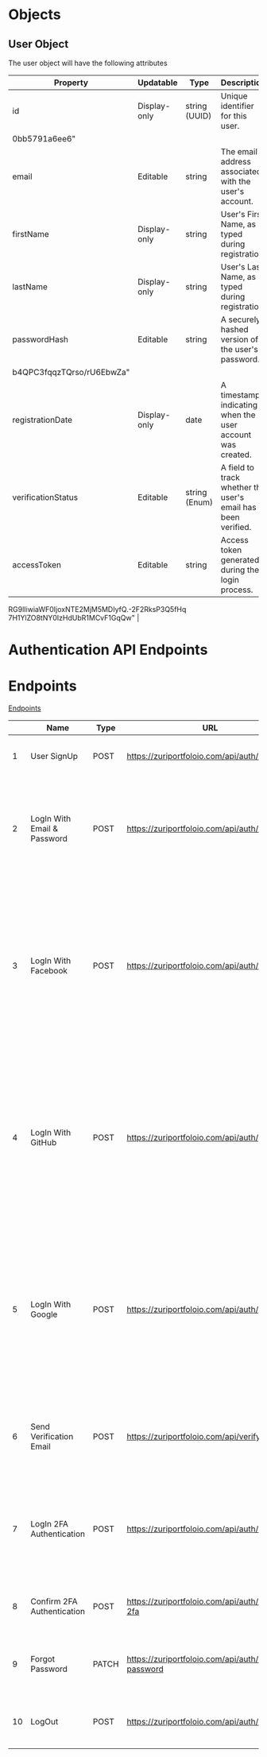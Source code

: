 
# Objects

## User Object

The user object will have the following attributes 

| Property          | Updatable   | Type          | Description                                        | Example Value                                         |
| ----------------- | ----------- | ------------- | -------------------------------------------------- | ----------------------------------------------------- |
| id                | Display-only| string (UUID) | Unique identifier for this user.                   | "e79a0b74-3aba-4149-9f74-
0bb5791a6ee6"              |
| email             | Editable    | string        | The email address associated with the user's account. | "johndoe@dev.com"                                    |
| firstName         | Display-only| string        | User's First Name, as typed during registration.    | "John"                                                |
| lastName          | Display-only| string        | User's Last Name, as typed during registration.     | "Doe"                                                 |
| passwordHash      | Editable    | string        | A securely hashed version of the user's password.   | "$2a$12$z3I8f7eF/m8DgjRu2xH7G.3QGKgY9
b4QPC3fqqzTQrso/rU6EbwZa" |
| registrationDate  | Display-only| date          | A timestamp indicating when the user account was created. | 2023-09-12T02:12:33.231Z                           |
| verificationStatus| Editable    | string (Enum) | A field to track whether the user's email has been verified. | "Verified" or "Not Verified"                     |
| accessToken       | Editable    | string        | Access token generated during the login process.    | "eyJhbGciOiJIUzI1NiIsInR5cCI6IkpXVCJ9.eyJzdWIiOiIxMjM0NTY3ODkwIiwibmFtZSI6IkpvaG4g
RG9lIiwiaWF0IjoxNTE2MjM5MDIyfQ.-2F2RksP3Q5fHq
7H1YlZO8tNY0IzHdUbR1MCvF1GqQw" |

# Authentication API Endpoints


# Endpoints

[Endpoints](csv/Endpoints.csv)

|  | Name | Type | URL | Description |
| --- | --- | --- | --- | --- |
| 1 | User SignUp | POST | https://zuriportfoloio.com/api/auth/signup | Handles user registration and sign-up processes. |
| 2 | LogIn With Email & Password | POST | https://zuriportfoloio.com/api/auth/login | Facilitates user authentication and login using the provided email and password credentials of a user. |
| 3 | LogIn With Facebook | POST | https://zuriportfoloio.com/api/auth/facebook | Facilitates user authentication and login using Facebook's OAuth (Open Authorization) authentication system. This endpoint allows users to log in by using their Facebook account credentials. |
| 4 | LogIn With GitHub | POST | https://zuriportfoloio.com/api/auth/github | Facilitates user authentication and login using GitHub's OAuth (Open Authorization) authentication system. This endpoint allows users to log in by using their GitHub account credentials. |
| 5 | LogIn With Google | POST | https://zuriportfoloio.com/api/auth/google | Facilitates user authentication and login using Google's OAuth (Open Authorization) authentication system. This endpoint allows users to log in by using their Google account credentials. |
| 6 | Send Verification Email | POST | https://zuriportfoloio.com/api/verify-email | Handles the verification and confirmation of the authenticity of a user's email address. |
| 7 | LogIn 2FA Authentication | POST | https://zuriportfoloio.com/api/auth/2fa-auth | Facilitates Two-Factor Authentication (2FA) for user authentication using user’s email and a time-based one time passcode. |
| 8 | Confirm 2FA Authentication | POST | https://zuriportfoloio.com/api/auth/confirm-2fa | Confirms the Two-Factor Authentication (2FA) sent to the user |
| 9 | Forgot Password | PATCH | https://zuriportfoloio.com/api/auth/forgot-password | Handles the process of resetting a user's forgotten password. |
| 10 | LogOut | POST | https://zuriportfoloio.com/api/auth/logout | Allows users to log out or terminate their current session. |

